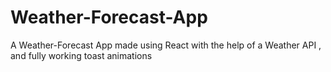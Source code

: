 # Weather-Forecast-App
 A Weather-Forecast App made using React with the help of a Weather API , and fully working toast animations
